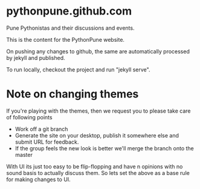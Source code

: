 pythonpune.github.com
=====================

Pune Pythonistas and their discussions and events.

This is the content for the PythonPune website. 

On pushing any changes to github, the same are automatically processed by jekyll and published. 

To run locally, checkout the project and run "jekyll serve". 

Note on changing themes 
========================

If you're playing with the themes, then we request you to please take care of following points

- Work off a git branch
- Generate the site on your desktop, publish it somewhere else and submit URL for feedback. 
- If the group feels the new look is better we'll merge the branch onto the master

With UI its just too easy to be flip-flopping and have n opinions with no sound basis to actually discuss them. So lets set the above as a base rule for making changes to UI.
